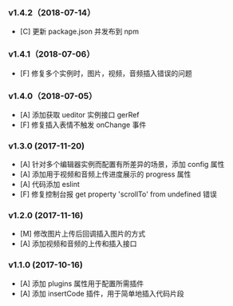 ### v1.4.2（2018-07-14）
- [C] 更新 package.json 并发布到 npm

### v1.4.1（2018-07-06）
- [F] 修复多个实例时，图片，视频，音频插入错误的问题

### v1.4.0（2018-07-05）
- [A] 添加获取 ueditor 实例接口 gerRef
- [F] 修复插入表情不触发 onChange 事件

### v1.3.0 (2017-11-20)
- [A] 针对多个编辑器实例而配置有所差异的场景，添加 config 属性
- [A] 添加用于视频和音频上传进度展示的 progress 属性
- [A] 代码添加 eslint
- [F] 修复控制台报 get property 'scrollTo' from undefined 错误

### v1.2.0 (2017-11-16)
- [M] 修改图片上传后回调插入图片的方式
- [A] 添加视频和音频的上传和插入接口

### v1.1.0 (2017-10-16)
- [A] 添加 plugins 属性用于配置所需插件
- [A] 添加 insertCode 插件，用于简单地插入代码片段